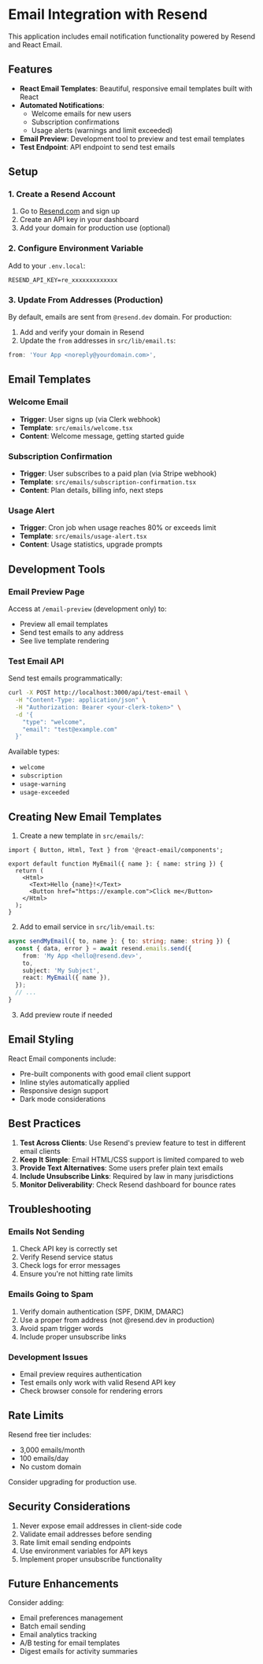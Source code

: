 # Email Integration with Resend

This application includes email notification functionality powered by Resend and React Email.

## Features

- **React Email Templates**: Beautiful, responsive email templates built with React
- **Automated Notifications**: 
  - Welcome emails for new users
  - Subscription confirmations
  - Usage alerts (warnings and limit exceeded)
- **Email Preview**: Development tool to preview and test email templates
- **Test Endpoint**: API endpoint to send test emails

## Setup

### 1. Create a Resend Account

1. Go to [Resend.com](https://resend.com) and sign up
2. Create an API key in your dashboard
3. Add your domain for production use (optional)

### 2. Configure Environment Variable

Add to your `.env.local`:

```env
RESEND_API_KEY=re_xxxxxxxxxxxxx
```

### 3. Update From Addresses (Production)

By default, emails are sent from `@resend.dev` domain. For production:

1. Add and verify your domain in Resend
2. Update the `from` addresses in `src/lib/email.ts`:

```typescript
from: 'Your App <noreply@yourdomain.com>',
```

## Email Templates

### Welcome Email
- **Trigger**: User signs up (via Clerk webhook)
- **Template**: `src/emails/welcome.tsx`
- **Content**: Welcome message, getting started guide

### Subscription Confirmation
- **Trigger**: User subscribes to a paid plan (via Stripe webhook)
- **Template**: `src/emails/subscription-confirmation.tsx`
- **Content**: Plan details, billing info, next steps

### Usage Alert
- **Trigger**: Cron job when usage reaches 80% or exceeds limit
- **Template**: `src/emails/usage-alert.tsx`
- **Content**: Usage statistics, upgrade prompts

## Development Tools

### Email Preview Page

Access at `/email-preview` (development only) to:
- Preview all email templates
- Send test emails to any address
- See live template rendering

### Test Email API

Send test emails programmatically:

```bash
curl -X POST http://localhost:3000/api/test-email \
  -H "Content-Type: application/json" \
  -H "Authorization: Bearer <your-clerk-token>" \
  -d '{
    "type": "welcome",
    "email": "test@example.com"
  }'
```

Available types:
- `welcome`
- `subscription`
- `usage-warning`
- `usage-exceeded`

## Creating New Email Templates

1. Create a new template in `src/emails/`:

```tsx
import { Button, Html, Text } from '@react-email/components';

export default function MyEmail({ name }: { name: string }) {
  return (
    <Html>
      <Text>Hello {name}!</Text>
      <Button href="https://example.com">Click me</Button>
    </Html>
  );
}
```

2. Add to email service in `src/lib/email.ts`:

```typescript
async sendMyEmail({ to, name }: { to: string; name: string }) {
  const { data, error } = await resend.emails.send({
    from: 'My App <hello@resend.dev>',
    to,
    subject: 'My Subject',
    react: MyEmail({ name }),
  });
  // ...
}
```

3. Add preview route if needed

## Email Styling

React Email components include:
- Pre-built components with good email client support
- Inline styles automatically applied
- Responsive design support
- Dark mode considerations

## Best Practices

1. **Test Across Clients**: Use Resend's preview feature to test in different email clients
2. **Keep It Simple**: Email HTML/CSS support is limited compared to web
3. **Provide Text Alternatives**: Some users prefer plain text emails
4. **Include Unsubscribe Links**: Required by law in many jurisdictions
5. **Monitor Deliverability**: Check Resend dashboard for bounce rates

## Troubleshooting

### Emails Not Sending

1. Check API key is correctly set
2. Verify Resend service status
3. Check logs for error messages
4. Ensure you're not hitting rate limits

### Emails Going to Spam

1. Verify domain authentication (SPF, DKIM, DMARC)
2. Use a proper from address (not @resend.dev in production)
3. Avoid spam trigger words
4. Include proper unsubscribe links

### Development Issues

- Email preview requires authentication
- Test emails only work with valid Resend API key
- Check browser console for rendering errors

## Rate Limits

Resend free tier includes:
- 3,000 emails/month
- 100 emails/day
- No custom domain

Consider upgrading for production use.

## Security Considerations

1. Never expose email addresses in client-side code
2. Validate email addresses before sending
3. Rate limit email sending endpoints
4. Use environment variables for API keys
5. Implement proper unsubscribe functionality

## Future Enhancements

Consider adding:
- Email preferences management
- Batch email sending
- Email analytics tracking
- A/B testing for email templates
- Digest emails for activity summaries